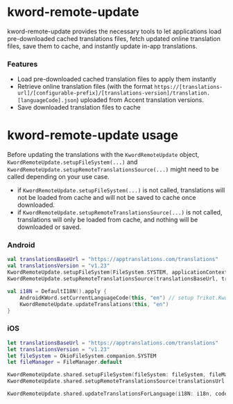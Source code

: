 # kword-remote-update

kword-remote-update provides the necessary tools to let applications load pre-downloaded cached translations files, fetch updated online translation files, save them to cache, and instantly update in-app translations.

### Features

- Load pre-downloaded cached translation files to apply them instantly
- Retrieve online translation files (with the format `https://[translations-url]/[configurable-prefix]/[translations-version]/translation.[languageCode].json`) uploaded from Accent translation versions.
- Save downloaded translation files to cache

# kword-remote-update usage

Before updating the translations with the `KwordRemoteUpdate` object, `KwordRemoteUpdate.setupFileSystem(...)` and `KwordRemoteUpdate.setupRemoteTranslationsSource(...)` might need to be called depending on your use case.

- if `KwordRemoteUpdate.setupFileSystem(...)` is not called, translations will not be loaded from cache and will not be saved to cache once downloaded.
- if `KwordRemoteUpdate.setupRemoteTranslationsSource(...)` is not called, translations will only be loaded from cache, and nothing will be downloaded or saved.

### Android

```kotlin
val translationsBaseUrl = "https://apptranslations.com/translations"
val translationsVersion = "v1.23"
KwordRemoteUpdate.setupFileSystem(FileSystem.SYSTEM, applicationContext)
KwordRemoteUpdate.setupRemoteTranslationsSource(translationsBaseUrl, translationsVersion)

val i18N = DefaultI18N().apply {
    AndroidKWord.setCurrentLanguageCode(this, "en") // setup Trikot.Kword
    KwordRemoteUpdate.updateTranslations(this, "en")
}
```

### iOS

```swift
let translationsBaseUrl = "https://apptranslations.com/translations"
let translationsVersion = "v1.23"
let fileSystem = OkioFileSystem.companion.SYSTEM
let fileManager = FileManager.default

KwordRemoteUpdate.shared.setupFileSystem(fileSystem: fileSystem, fileManager: fileManager)
KwordRemoteUpdate.shared.setupRemoteTranslationsSource(translationsUrl: remoteTranslationsUrl, appVersion: translationsVersion)

KwordRemoteUpdate.shared.updateTranslationsForLanguage(i18N: i18n, code: SharedBootstrap.currentLanguage().code)
```
